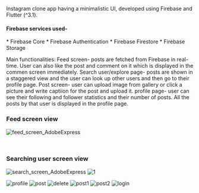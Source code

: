 
Instagram clone app having a minimalistic UI, developed using Firebase and Flutter (^3.1). 

<h4> Firebase services used- </h4>
* Firebase Core
* Firebase Authentication
* Firebase Firestore
* Firebase Storage

Main functionalities:
Feed screen- posts are fetched from Firebase in real-time. User can also like the post and comment on it which is displayed in the commen screen immediately.
Search user/explore page- posts are shown in a staggered view and the user can look up other users and then go to their profile page.
Post screen- user can upload image from gallery or click a picture and write captiion for the post and upload it.
profile page- user can see their following and follower statistics and their number of posts. All the posts by that user is displayed in the profile page.

<h3> Feed screen view </h3> 

![feed_screen_AdobeExpress](https://user-images.githubusercontent.com/71487701/175272748-2644111e-6471-4398-8488-62b8dc89082e.gif)

<br/>
<h3> Searching user screen view </h3> 

![search_screen_AdobeExpress](https://user-images.githubusercontent.com/71487701/175273529-7631908c-4815-4802-b68d-bfeac938e5a4.gif)
![1](https://user-images.githubusercontent.com/71487701/175284567-b9c9a621-01b1-4ba2-8c9c-9058e385ad1e.png)

![profile](https://user-images.githubusercontent.com/71487701/175284846-60112911-2e34-4fad-affb-bd1917bedd87.png)
![post](https://user-images.githubusercontent.com/71487701/175284868-20f51387-074f-4255-825b-f7ad98ece70c.png)
![delete](https://user-images.githubusercontent.com/71487701/175284911-db39e314-96fd-46b8-bbc6-f78fc510ece5.png)
![post1](https://user-images.githubusercontent.com/71487701/175286306-91031e54-a31d-4971-b3ed-0f6a50e87806.png)
![post2](https://user-images.githubusercontent.com/71487701/175286313-8e535ef3-5a8e-447c-a03c-aee91c85cf86.png)
![login](https://user-images.githubusercontent.com/71487701/175286349-802a1600-b3a3-4d77-9ed3-963e8e7f9c1d.png)
